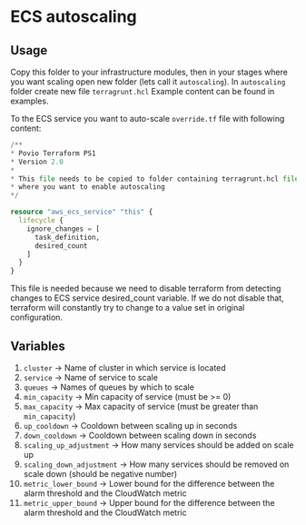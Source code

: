 # ECS autoscaling

## Usage
Copy this folder to your infrastructure modules, then in your stages where you want scaling open new folder (lets call it `autoscaling`).
In `autoscaling` folder create new file `terragrunt.hcl` Example content can be found in examples.

To the ECS service you want to auto-scale `override.tf` file with following content:
```terraform
/**
* Povio Terraform PS1
* Version 2.0
*
* This file needs to be copied to folder containing terragrunt.hcl file for ECS setup
* where you want to enable autoscaling
*/

resource "aws_ecs_service" "this" {
  lifecycle {
    ignore_changes = [
      task_definition,
      desired_count
    ]
  }
}
```
This file is needed because we need to disable terraform from detecting changes to ECS service desired_count variable.
If we do not disable that, terraform will constantly try to change to a value set in original configuration.

## Variables
1. `cluster` -> Name of cluster in which service is located
2. `service` -> Name of service to scale
3. `queues` -> Names of queues by which to scale
4. `min_capacity` -> Min capacity of service (must be >= 0)
5. `max_capacity` -> Max capacity of service (must be greater than `min_capacity`)
6. `up_cooldown` -> Cooldown between scaling up in seconds
7. `down_cooldown` -> Cooldown between scaling down in seconds
8. `scaling_up_adjustment` -> How many services should be added on scale up
9. `scaling_down_adjustment` -> How many services should be removed on scale down (should be negative number)
10. `metric_lower_bound` -> Lower bound for the difference between the alarm threshold and the CloudWatch metric
11. `metric_upper_bound` -> Upper bound for the difference between the alarm threshold and the CloudWatch metric
